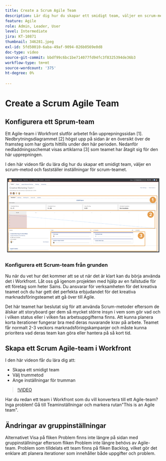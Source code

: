```yaml
---
title: Create a Scrum Agile Team
description: Lär dig hur du skapar ett smidigt team, väljer en scrum-metod och fastställer inställningar för scrum-teamet.
feature: Agile
role: Admin, Leader, User
level: Intermediate
jira: KT-10871
thumbnail: 346281.jpeg
exl-id: 5fd50010-6aba-49af-9094-026b0569e0d8
doc-type: video
source-git-commit: bbdf99c6bc1be714077fd94fc3f8325394de36b3
workflow-type: tm+mt
source-wordcount: '375'
ht-degree: 0%

---
```


# Create a Scrum Agile Team

## Konfigurera ett Sprum-team

Ett Agile-team i Workfront slutför arbetet från upprepningssidan [1]. Nedbrytningsdiagrammet [2] högst upp på sidan är en översikt över de framsteg som har gjorts hittills under den här perioden. Nedanför nedladdningsschemat visas artiklarna [3] som teamet har åtagit sig för den här upprepningen.

I den här videon får du lära dig hur du skapar ett smidigt team, väljer en scrum-metod och fastställer inställningar för scrum-teamet.

![Teams page](assets/scrum-agile-team-page.png)

### Konfigurera ett Scrum-team från grunden

Nu när du vet hur det kommer att se ut när det är klart kan du börja använda det i Workfront. Låt oss gå igenom projekten med hjälp av en fallstudie för ett företag som heter Sains. Du ansvarar för verksamheten för det kreativa teamet och du har gett det perfekta erbjudandet för det kreativa marknadsföringsteamet att gå över till Agile.


Det här teamet har beslutat sig för att använda Scrum-metoder eftersom de älskar att storyboard ger dem så mycket större insyn i vem som gör vad och i vilken status eller i vilken fas arbetsuppgifterna finns. Att kunna planera korta iterationer fungerar bra med deras nuvarande krav på arbete. Teamet får normalt 2-3 veckors marknadsföringskampanjer och måste kunna prioritera vad deras team kan göra eller hantera på så kort tid.

## Skapa ett Scrum Agile-team i Workfront

I den här videon får du lära dig att:

- Skapa ett smidigt team
- Välj trummetod
- Ange inställningar för trumman

>[!VIDEO](https://video.tv.adobe.com/v/346281/?quality=12&learn=on&enablevpops=1)

Har du redan ett team i Workfront som du vill konvertera till ett Agile-team? Inga problem! Gå till Teaminställningar och markera rutan&quot;This is an Agile team&quot;.



## Ändringar av gruppinställningar

Alternativet Visa på fliken Problem finns inte längre på sidan med gruppinställningar eftersom fliken Problem inte längre behövs av Agile-team. Problem som tilldelats ett team finns på fliken Backlog, vilket gör det enklare att planera iterationer som innehåller både uppgifter och problem.
